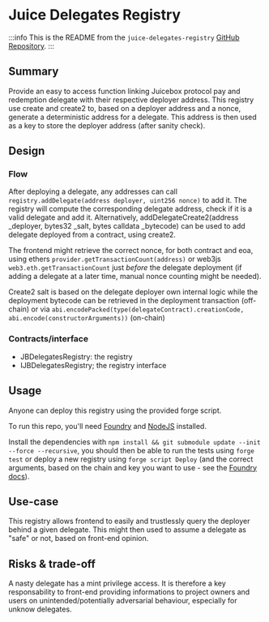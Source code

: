 # Juice Delegates Registry

:::info
This is the README from the `juice-delegates-registry` [GitHub Repository](https://github.com/jbx-protocol/juice-delegates-registry).
:::

## Summary

Provide an easy to access function linking Juicebox protocol pay and redemption delegate with their respective deployer address.
This registry use create and create2 to, based on a deployer address and a nonce, generate a deterministic address for a delegate.
This address is then used as a key to store the deployer address (after sanity check).

## Design

### Flow

After deploying a delegate, any addresses can call `registry.addDelegate(address deployer, uint256 nonce)` to add it. The registry will compute the corresponding delegate address, check if it is a valid delegate and add it. Alternatively, addDelegateCreate2(address _deployer, bytes32 _salt, bytes calldata _bytecode) can be used to add delegate deployed from a contract, using create2.

The frontend might retrieve the correct nonce, for both contract and eoa, using  ethers `provider.getTransactionCount(address)` or web3js `web3.eth.getTransactionCount` just *before* the delegate deployment (if adding a delegate at a later time, manual nonce counting might be needed).

Create2 salt is based on the delegate deployer own internal logic while the deployment bytecode can be retrieved in the deployment transaction (off-chain) or via `abi.encodePacked(type(delegateContract).creationCode, abi.encode(constructorArguments))` (on-chain)

### Contracts/interface

- JBDelegatesRegistry: the registry
- IJBDelegatesRegistry; the registry interface

## Usage

Anyone can deploy this registry using the provided forge script.

To run this repo, you'll need [Foundry](https://book.getfoundry.sh/) and [NodeJS](https://nodejs.dev/en/learn/how-to-install-nodejs/) installed.

Install the dependencies with `npm install && git submodule update --init --force --recursive`, you should then be able
to run the tests using `forge test` or deploy a new registry using `forge script Deploy` (and the correct arguments, based on the chain and key you want to use - see the [Foundry docs](https://book.getfoundry.sh/)).

## Use-case

This registry allows frontend to easily and trustlessly query the deployer behind a given delegate. This might then used to assume a delegate as "safe" or not, based on front-end opinion.

## Risks & trade-off

A nasty delegate has a mint privilege access. It is therefore a key responsability to front-end providing informations to project owners and users on unintended/potentially adversarial behaviour, especially for unknow delegates.
